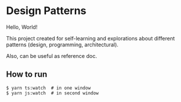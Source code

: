# Design Patterns

Hello, World!

This project created for self-learning and explorations about 
different patterns (design, programming, architectural).

Also, can be useful as reference doc.


## How to run
```shell
$ yarn ts:watch  # in one window
$ yarn js:watch  # in second window
```

